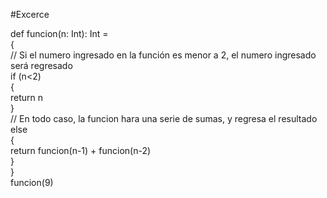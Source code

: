 #Excerce


def  funcion(n: Int): Int =  
{  
// Si el numero ingresado en la función es menor a 2, el numero ingresado será regresado  
if (n<2)  
{  
return n  
}  
// En todo caso, la funcion hara una serie de sumas, y regresa el resultado  
else  
{  
return funcion(n-1) + funcion(n-2)  
}  
}  
funcion(9)  
